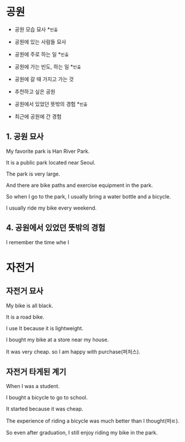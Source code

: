 # 공원

- 공원 모습 묘사 \*`빈출`
- 공원에 있는 사람들 묘사

- 공원에 주로 하는 일 \*`빈출`
- 공원에 가는 빈도, 하는 일 \*`빈출`
- 공원에 갈 때 가지고 가는 것
- 추천하고 싶은 공원
- 공원에서 있었던 뜻밖의 경험 \*`빈출`
- 최근에 공원에 간 경험

## 1. 공원 묘사


My favorite park is Han River Park.

It is a public park located near Seoul.

The park is very large.

And there are bike paths and exercise equipment in the park.

So when I go to the park, I usually bring a water bottle and a bicycle.

I usually ride my bike every weekend.


## 4. 공원에서 있었던 뜻밖의 경험

I remember the time whe I 

# 자전거

## 자전거 묘사

My bike is all black.

It is a road bike. 

I use It because it is lightweight.

I bought my bike at a store near my house.

It was very cheap. so I am happy with purchase(퍼처스).


## 자전거 타게된 계기

When I was a student.

I bought a bicycle to go to school.

It started because it was cheap.

The experience of riding a bicycle was much better than I thought(떠ㄸ).

So even after graduation, I still enjoy riding my bike in the park.

